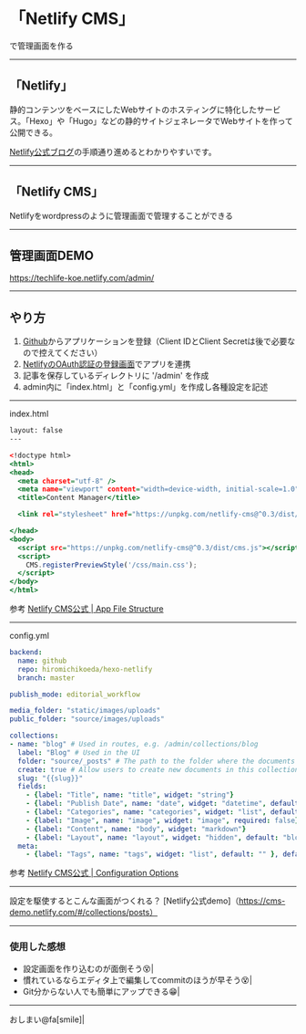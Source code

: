 # 「Netlify CMS」
で管理画面を作る

---
## 「Netlify」
静的コンテンツをベースにしたWebサイトのホスティングに特化したサービス。「Hexo」や「Hugo」などの静的サイトジェネレータでWebサイトを作って公開できる。

[Netlify公式ブログ](https://www.netlify.com/blog/2015/10/26/a-step-by-step-guide-hexo-on-netlify/)の手順通り進めるとわかりやすいです。


---
## 「Netlify CMS」
Netlifyをwordpressのように管理画面で管理することができる


---
## 管理画面DEMO
https://techlife-koe.netlify.com/admin/


---
## やり方
1. [Github](https://github.com/settings/developers)からアプリケーションを登録（Client IDとClient Secretは後で必要なので控えてください）
1. [NetlifyのOAuth認証の登録画面](https://app.netlify.com/sites/techlife-koe/settings/access)でアプリを連携
1. 記事を保存しているディレクトリに '/admin' を作成
1. admin内に「index.html」と「config.yml」を作成し各種設定を記述

---
index.html
```.html
layout: false
---

<!doctype html>
<html>
<head>
  <meta charset="utf-8" />
  <meta name="viewport" content="width=device-width, initial-scale=1.0" />
  <title>Content Manager</title>

  <link rel="stylesheet" href="https://unpkg.com/netlify-cms@^0.3/dist/cms.css" />

</head>
<body>
  <script src="https://unpkg.com/netlify-cms@^0.3/dist/cms.js"></script>
  <script>
    CMS.registerPreviewStyle('/css/main.css');
  </script>
</body>
</html>
```
参考
[Netlify CMS公式 | App File Structure](https://www.netlifycms.org/docs/add-to-your-site/#app-file-structure)

---
config.yml
```.yml
backend:
  name: github
  repo: hiromichikoeda/hexo-netlify
  branch: master

publish_mode: editorial_workflow

media_folder: "static/images/uploads"
public_folder: "source/images/uploads"

collections:
- name: "blog" # Used in routes, e.g. /admin/collections/blog
  label: "Blog" # Used in the UI
  folder: "source/_posts" # The path to the folder where the documents are stored
  create: true # Allow users to create new documents in this collection
  slug: "{{slug}}"
  fields:
    - {label: "Title", name: "title", widget: "string"}
    - {label: "Publish Date", name: "date", widget: "datetime", default: ""}
    - {label: "Categories", name: "categories", widget: "list", default: ""}
    - {label: "Image", name: "image", widget: "image", required: false}
    - {label: "Content", name: "body", widget: "markdown"}
    - {label: "Layout", name: "layout", widget: "hidden", default: "blog"}
  meta:
    - {label: "Tags", name: "tags", widget: "list", default: "" }, default: "" }

```
参考
[Netlify CMS公式 | Configuration Options](https://www.netlifycms.org/docs/configuration-options/)

---
設定を駆使するとこんな画面がつくれる？
[Netlify公式demo]（https://cms-demo.netlify.com/#/collections/posts）

---
### 使用した感想
- 設定画面を作り込むのが面倒そう😵|
- 慣れているならエディタ上で編集してcommitのほうが早そう😵|
- Git分からない人でも簡単にアップできる😁|

---
おしまい@fa[smile]|
